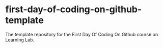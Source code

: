 # first-day-of-coding-on-github-template
The template repository for the First Day Of Coding On Github course on Learning Lab.
